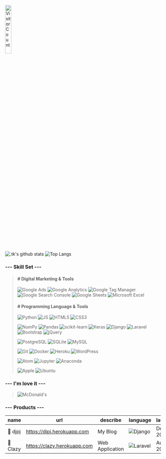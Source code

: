 <!--
### Hi there 👋
**GitHiru/GitHiru** is a ✨ _special_ ✨ repository because its `README.md` (this file) appears on your GitHub profile.
Here are some ideas to get you started:
 - 🔭 I’m currently working on ...
 - 🌱 I’m currently learning ...
 - 👯 I’m looking to collaborate on ...
 - 🤔 I’m looking for help with ...
 - 💬 Ask me about ...
 - 📫 How to reach me: ...
 - 😄 Pronouns: ...
 - ⚡ Fun fact: ...
-->


<!-- 👞 VISIT -->
<img src='https://profile-counter.glitch.me/Githiru/count.svg' alt='Visitor Count' width=20%>


<!-- 📊 INFO GRAPHIC -->
<!-- Cf. -------------------------------------------
https://github.com/anuraghazra/github-readme-stats 
----------------------------------------------------
![.tk's trophy](https://github-profile-trophy.vercel.app/?username=GitHiru&theme=dark)
![.tk's chart1](https://raw.githubusercontent.com/GitHiru/GitHiru/main/profile-summary-card-output/solarized_dark/1-repos-per-language.svg)
![.tk's chart2](https://raw.githubusercontent.com/GitHiru/GitHiru/main/profile-summary-card-output/solarized_dark/2-most-commit-language.svg)
![.tk's wakatime stats](https://github-readme-stats.vercel.app/api/wakatime?username=GitHiru&layout=compact&theme=solarized-dark)
![Repo Card](https://github-readme-stats.vercel.app/api/pin/?username=anuraghazra&repo=github-readme-stats&theme=solarized-dark)
![Repo Card](https://github-readme-stats.vercel.app/api/pin/?username=anuraghazra&repo=github-readme-stats&theme=solarized-dark)
![.tk's graph](https://raw.githubusercontent.com/GitHiru/GitHiru/main/profile-summary-card-output/solarized_dark/0-profile-details.svg)
------------------------------------------------ -->

![.tk's github stats](https://github-readme-stats.vercel.app/api?username=GitHiru&show_icons=true&theme=solarized-dark&hide=issues,contribs)
![Top Langs](https://github-readme-stats.vercel.app/api/top-langs/?username=GitHiru&layout=compact&theme=solarized-dark&hide=html,css)


<!-- 📛 BADGE -->
<!-- Cf.--------------------------------------------
https://shields.io/
https://simpleicons.org/
 How to wright -------------------------------------
![](https://img.shields.io/badge/-.svg?logo=&style=flat&color=2b2d2d&logoColor=)
----------------------------------------------------
![PHP](https://img.shields.io/badge/PHP-777BB4.svg?logo=php&style=flat&color=2b2d2d&logoColor=)
![OpenCV](https://img.shields.io/badge/-OpenCV-5C3EE8.svg?logo=opencv&style=flat&color=2b2d2d&logoColor=5C3EE8)
![Selenium](https://img.shields.io/badge/-Selenium-43B02A.svg?logo=selenium&style=flat&color=2b2d2d&logoColor=43B02A)
![TensorFlow](https://img.shields.io/badge/-TensorFlow-FF6F00.svg?logo=tensorflow&style=flat&color=2b2d2d&logoColor=)
![Ansible](https://img.shields.io/badge/-Ansible-EE0000.svg?logo=ansible&style=flat&color=2b2d2d&logoColor=)
![AWS](https://img.shields.io/badge/-Amazon%20AWS-232F3E.svg?logo=amazon-aws&style=flat&color=2b2d2d&logoColor=)
![Google Cloud](https://img.shields.io/badge/-Google%20Cloud-EEE.svg?logo=google-cloud&style=flat&color=2b2d2d&logoColor=)
![Nginx](https://img.shields.io/badge/-Nginx-bfcfcf.svg?logo=nginx&style=flat&color=2b2d2d&logoColor=)
![Apache](https://img.shields.io/badge/-Apache-D22128.svg?logo=apache&style=flat&color=2b2d2d&logoColor=)
![Raspberry Pi](https://img.shields.io/badge/-Raspberry%20Pi-C51A4A.svg?logo=raspberry-pi&style=flat&logoColor=)
![Salseforce](https://img.shields.io/badge/-Salseforce-00A1E0.svg?logo=salseforce&style=flat&color=2b2d2d&logoColor=)
![Vim](https://img.shields.io/badge/-Vim-019733.svg?logo=vim&style=flat&color=2b2d2d&logoColor=)
![Google Chrome](https://img.shields.io/badge/-Google%20Chrome-4285F4.svg?logo=google-chrome&style=flat&color=2b2d2d&logoColor=4285F4)
![Twiiter](https://img.shields.io/badge/-Twitter-1DA1F2.svg?logo=twitter&style=flat&color=2b2d2d&logoColor=1DA1F2)
![Kaggle](https://img.shields.io/badge/-Kaggle-20BEFF.svg?logo=kaggle&style=flat&color=2b2d2d&logoColor=)
![GitHub](https://img.shields.io/badge/-GitHub-181717.svg?logo=github&style=flat&color=2b2d2d&logoColor=)
![Skype](https://img.shields.io/badge/-Skype-00AFF0.svg?logo=skype&style=flat&color=2b2d2d&logoColor=00AFF0)
![slack](https://img.shields.io/badge/-Slack-4A154B.svg?logo=slack&style=flat&color=2b2d2d&logoColor=4A154B)
![Discord](https://img.shields.io/badge/-Discord-7289DA.svg?logo=discord&style=flat&color=2b2d2d&logoColor=7289DA)
![trello](https://img.shields.io/badge/-Trello-0079BF.svg?logo=trello&style=flat&color=2b2d2d&logoColor=0079BF)
![Zoom](https://img.shields.io/badge/-Zoom-2D8CFF.svg?logo=zoom&style=flat&color=2b2d2d&logoColor=2D8CFF)
![Dark Reader](https://img.shields.io/badge/-Dark%20Reader-141E24.svg?logo=dark-reader&style=flat&color=2b2d2d&logoColor=141E24)
![XAMPP](https://img.shields.io/badge/-XAMPP-FB7A24.svg?logo=xampp&style=flat&color=2b2d2d&logoColor=)
------------------------------------------------ -->

### --- Skill Set ---
> <!-- ----------------------------------------- -->
> #### # Digital Marketing & Tools
>
> ![Google Ads](https://img.shields.io/badge/-Google%20Ads-4285F4.svg?logo=google-ads&style=flat&color=2b2d2d&logoColor=4285F4)
> ![Google Analytics](https://img.shields.io/badge/-Google%20Analytics-E37400.svg?logo=google-analytics&style=flat&color=2b2d2d&logoColor=)
> ![Google Tag Manager](https://img.shields.io/badge/-Google%20Tag%20Manager-4285F4.svg?logo=google-tag-manager&style=flat&color=2b2d2d&logoColor=4285F4)
> ![Google Search Console](https://img.shields.io/badge/-Google%20Search%20Console-458CF5.svg?logo=google-search-console&style=flat&color=2b2d2d&logoColor=458CF5)
> ![Google Sheets](https://img.shields.io/badge/-Google%20Sheets-E37400.svg?logo=google-sheets&style=flat&color=2b2d2d&logoColor=)
> ![Microsoft Excel](https://img.shields.io/badge/-Microsoft%20Excel-217346.svg?logo=microsoft-excel&style=flat&color=2b2d2d&logoColor=217346)
>
> <!-- ------------------------------------------ -->
> #### # Programming Language & Tools
> 
> ![Python](https://img.shields.io/badge/-Python-3776AB.svg?logo=python&style=flat&color=2b2d2d&logoColor=3776AB)
> ![JS](https://img.shields.io/badge/Javascript-276DC3.svg?logo=javascript&style=flat&color=2b2d2d&logoColor=)
> ![HTML5](https://img.shields.io/badge/-HTML5-E34F26.svg?logo=html5&style=flat&color=2b2d2d&logoColor=)
> ![CSS3](https://img.shields.io/badge/-CSS3-1572B6.svg?logo=css3&style=flat&color=2b2d2d&logoColor=1572B6)
> 
> ![NumPy](https://img.shields.io/badge/-NumPy-013243.svg?logo=numpy&style=flat&color=2b2d2d&logoColor=013243)
> ![Pandas](https://img.shields.io/badge/-Pandas-150458.svg?logo=pandas&style=flat&color=2b2d2d&logoColor=150458)
> ![scikit-learn](https://img.shields.io/badge/-scikitlearn-F7931E.svg?logo=scikit-learn&style=flat&color=2b2d2d&logoColor=)
> ![Keras](https://img.shields.io/badge/-Keras-D00000.svg?logo=keras&style=flat&color=2b2d2d&logoColor=D00000)
> ![Django](https://img.shields.io/badge/-Django-092E20.svg?logo=django&style=flat&color=2b2d2d&logoColor=092E20)
> ![Laravel](https://img.shields.io/badge/-Laravel-FF2D20.svg?logo=laravel&style=flat&color=2b2d2d&logoColor=)
> ![Bootstrap](https://img.shields.io/badge/-Bootstrap-563D7C.svg?logo=bootstrap&style=flat&color=2b2d2d&logoColor=)
> ![jQuery](https://img.shields.io/badge/-jQuery-0769AD.svg?logo=jquery&style=flat&color=2b2d2d&logoColor=0769AD)
> 
> ![PostgreSQL](https://img.shields.io/badge/-PostgreSQL-336791.svg?logo=postgresql&style=flat&color=2b2d2d&logoColor=336791)
> ![SQLite](https://img.shields.io/badge/-SQLite-003B57.svg?logo=sqlite&style=flat&color=2b2d2d&logoColor=003B57)
> ![MySQL](https://img.shields.io/badge/-MySQL-4479A1.svg?logo=mysql&style=flat&color=2b2d2d&logoColor=)
>
> ![Git](https://img.shields.io/badge/-Git-F05032.svg?logo=git&style=flat&color=2b2d2d&logoColor=)
> ![Docker](https://img.shields.io/badge/-Docker-EEE.svg?logo=docker&style=flat&color=2b2d2d&logoColor=)
> ![Heroku](https://img.shields.io/badge/-Heroku-563D7C.svg?logo=heroku&style=flat&color=2b2d2d&logoColor=563D7C)
> ![WordPress](https://img.shields.io/badge/-WordPress-21759B.svg?logo=wordpress&style=flat&color=2b2d2d&logoColor=21759B)
> 
> ![Atom](https://img.shields.io/badge/-Atom-66595C.svg?logo=atom&style=flat&color=2b2d2d&logoColor=66595C)
> ![Jupyter](https://img.shields.io/badge/-Jupyter%20lab-F37626.svg?logo=jupyter&style=flat&color=2b2d2d&logoColor=)
> ![Anaconda](https://img.shields.io/badge/-Anaconda-44A833.svg?logo=anaconda&style=flat&color=2b2d2d&logoColor=)
> 
> ![Apple](https://img.shields.io/badge/-Macintosh-000000.svg?logo=apple&style=flat&color=2b2d2d&logoColor=)
> ![Ubuntu](https://img.shields.io/badge/-Ubuntu-6F52B5.svg?logo=ubuntu&style=flat&color=2b2d2d&logoColor=)

### --- I'm love it ---
> ![McDonald's](https://img.shields.io/badge/-McDonald's-FBC817.svg?logo=mcdonald's&style=flat&color=2b2d2d&logoColor=)


### --- Products ---

|name|url|describe|language|launch|
|-|-|-|-|-|
|💽 djpj|https://djpj.herokuapp.com|My Blog|![Django](https://img.shields.io/badge/-Django-092E20.svg?logo=django&style=flat&color=2b2d2d&logoColor=092E20)|Dec, 2020|
|🦥 Clazy|https://clazy.herokuapp.com|Web Application|![Laravel](https://img.shields.io/badge/-Laravel-FF2D20.svg?logo=laravel&style=flat&color=2b2d2d&logoColor=)|Aug, 2019|

<!--
２０２０：活動実績
<img src="https://grass-graph.moshimo.works/images/GitHiru.png">
-->
